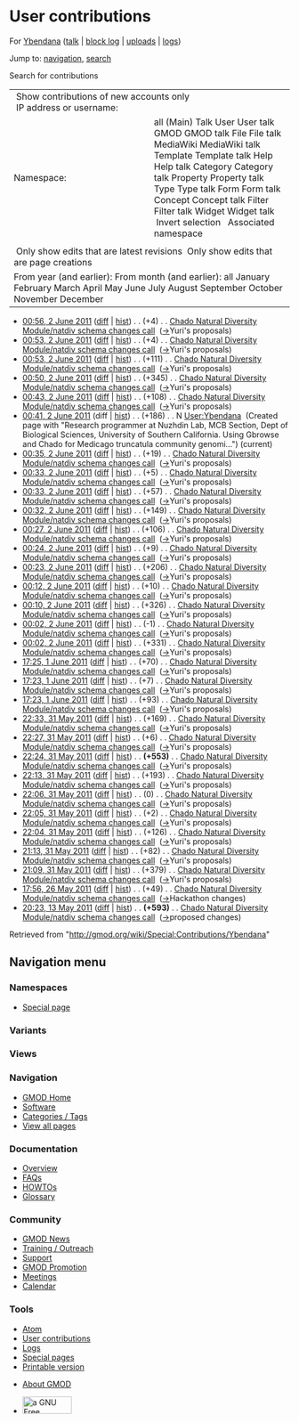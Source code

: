 <div id="mw-page-base" class="noprint">

</div>

<div id="mw-head-base" class="noprint">

</div>

<div id="content" class="mw-body" role="main">

<span id="top"></span>

<div id="mw-js-message" style="display:none;">

</div>



# <span dir="auto">User contributions</span>

<div id="bodyContent">

<div id="contentSub">

For [Ybendana](/wiki/User:Ybendana "User:Ybendana") (<a
href="/mediawiki/index.php?title=User_talk:Ybendana&amp;action=edit&amp;redlink=1"
class="new" title="User talk:Ybendana (page does not exist)">talk</a> \|
[block
log](/mediawiki/index.php?title=Special:Log/block&page=User%3AYbendana "Special:Log/block")
\|
[uploads](/wiki/Special:ListFiles/Ybendana "Special:ListFiles/Ybendana")
\| [logs](/wiki/Special:Log/Ybendana "Special:Log/Ybendana"))

</div>

<div id="jump-to-nav" class="mw-jump">

Jump to: [navigation](#mw-navigation), [search](#p-search)

</div>

<div id="mw-content-text">

Search for contributions

<table class="mw-contributions-table">
<colgroup>
<col style="width: 50%" />
<col style="width: 50%" />
</colgroup>
<tbody>
<tr class="odd">
<td colspan="2"> Show contributions of new accounts only<br />
 IP address or username:</td>
</tr>
<tr class="even">
<td class="mw-label">Namespace:</td>
<td>all (Main) Talk User User talk GMOD GMOD talk File File talk
MediaWiki MediaWiki talk Template Template talk Help Help talk Category
Category talk Property Property talk Type Type talk Form Form talk
Concept Concept talk Filter Filter talk Widget Widget talk  
 Invert selection 
 Associated namespace </td>
</tr>
<tr class="odd">
<td colspan="2"></td>
</tr>
<tr class="even">
<td colspan="2"> Only show edits that are latest revisions
 Only show edits that are page creations</td>
</tr>
<tr class="odd">
<td colspan="2">From year (and earlier): From month (and earlier): all
January February March April May June July August September October
November December</td>
</tr>
</tbody>
</table>

- <a
  href="/mediawiki/index.php?title=Chado_Natural_Diversity_Module/natdiv_schema_changes_call&amp;oldid=17767"
  class="mw-changeslist-date"
  title="Chado Natural Diversity Module/natdiv schema changes call">00:56,
  2 June 2011</a>
  ([diff](/mediawiki/index.php?title=Chado_Natural_Diversity_Module/natdiv_schema_changes_call&diff=prev&oldid=17767 "Chado Natural Diversity Module/natdiv schema changes call")
  \|
  [hist](/mediawiki/index.php?title=Chado_Natural_Diversity_Module/natdiv_schema_changes_call&action=history "Chado Natural Diversity Module/natdiv schema changes call"))
  <span class="mw-changeslist-separator">. .</span>
  <span class="mw-plusminus-pos" dir="ltr"
  title="11,506 bytes after change">(+4)</span>‎
  <span class="mw-changeslist-separator">. .</span> <a
  href="/wiki/Chado_Natural_Diversity_Module/natdiv_schema_changes_call"
  class="mw-contributions-title"
  title="Chado Natural Diversity Module/natdiv schema changes call">Chado
  Natural Diversity Module/natdiv schema changes call</a> ‎
  <span class="comment">([→](/wiki/Chado_Natural_Diversity_Module/natdiv_schema_changes_call#Yuri.27s_proposals "Chado Natural Diversity Module/natdiv schema changes call")‎<span dir="auto"><span class="autocomment">Yuri's
  proposals</span></span>)</span>
- <a
  href="/mediawiki/index.php?title=Chado_Natural_Diversity_Module/natdiv_schema_changes_call&amp;oldid=17766"
  class="mw-changeslist-date"
  title="Chado Natural Diversity Module/natdiv schema changes call">00:53,
  2 June 2011</a>
  ([diff](/mediawiki/index.php?title=Chado_Natural_Diversity_Module/natdiv_schema_changes_call&diff=prev&oldid=17766 "Chado Natural Diversity Module/natdiv schema changes call")
  \|
  [hist](/mediawiki/index.php?title=Chado_Natural_Diversity_Module/natdiv_schema_changes_call&action=history "Chado Natural Diversity Module/natdiv schema changes call"))
  <span class="mw-changeslist-separator">. .</span>
  <span class="mw-plusminus-pos" dir="ltr"
  title="11,502 bytes after change">(+4)</span>‎
  <span class="mw-changeslist-separator">. .</span> <a
  href="/wiki/Chado_Natural_Diversity_Module/natdiv_schema_changes_call"
  class="mw-contributions-title"
  title="Chado Natural Diversity Module/natdiv schema changes call">Chado
  Natural Diversity Module/natdiv schema changes call</a> ‎
  <span class="comment">([→](/wiki/Chado_Natural_Diversity_Module/natdiv_schema_changes_call#Yuri.27s_proposals "Chado Natural Diversity Module/natdiv schema changes call")‎<span dir="auto"><span class="autocomment">Yuri's
  proposals</span></span>)</span>
- <a
  href="/mediawiki/index.php?title=Chado_Natural_Diversity_Module/natdiv_schema_changes_call&amp;oldid=17765"
  class="mw-changeslist-date"
  title="Chado Natural Diversity Module/natdiv schema changes call">00:53,
  2 June 2011</a>
  ([diff](/mediawiki/index.php?title=Chado_Natural_Diversity_Module/natdiv_schema_changes_call&diff=prev&oldid=17765 "Chado Natural Diversity Module/natdiv schema changes call")
  \|
  [hist](/mediawiki/index.php?title=Chado_Natural_Diversity_Module/natdiv_schema_changes_call&action=history "Chado Natural Diversity Module/natdiv schema changes call"))
  <span class="mw-changeslist-separator">. .</span>
  <span class="mw-plusminus-pos" dir="ltr"
  title="11,498 bytes after change">(+111)</span>‎
  <span class="mw-changeslist-separator">. .</span> <a
  href="/wiki/Chado_Natural_Diversity_Module/natdiv_schema_changes_call"
  class="mw-contributions-title"
  title="Chado Natural Diversity Module/natdiv schema changes call">Chado
  Natural Diversity Module/natdiv schema changes call</a> ‎
  <span class="comment">([→](/wiki/Chado_Natural_Diversity_Module/natdiv_schema_changes_call#Yuri.27s_proposals "Chado Natural Diversity Module/natdiv schema changes call")‎<span dir="auto"><span class="autocomment">Yuri's
  proposals</span></span>)</span>
- <a
  href="/mediawiki/index.php?title=Chado_Natural_Diversity_Module/natdiv_schema_changes_call&amp;oldid=17764"
  class="mw-changeslist-date"
  title="Chado Natural Diversity Module/natdiv schema changes call">00:50,
  2 June 2011</a>
  ([diff](/mediawiki/index.php?title=Chado_Natural_Diversity_Module/natdiv_schema_changes_call&diff=prev&oldid=17764 "Chado Natural Diversity Module/natdiv schema changes call")
  \|
  [hist](/mediawiki/index.php?title=Chado_Natural_Diversity_Module/natdiv_schema_changes_call&action=history "Chado Natural Diversity Module/natdiv schema changes call"))
  <span class="mw-changeslist-separator">. .</span>
  <span class="mw-plusminus-pos" dir="ltr"
  title="11,387 bytes after change">(+345)</span>‎
  <span class="mw-changeslist-separator">. .</span> <a
  href="/wiki/Chado_Natural_Diversity_Module/natdiv_schema_changes_call"
  class="mw-contributions-title"
  title="Chado Natural Diversity Module/natdiv schema changes call">Chado
  Natural Diversity Module/natdiv schema changes call</a> ‎
  <span class="comment">([→](/wiki/Chado_Natural_Diversity_Module/natdiv_schema_changes_call#Yuri.27s_proposals "Chado Natural Diversity Module/natdiv schema changes call")‎<span dir="auto"><span class="autocomment">Yuri's
  proposals</span></span>)</span>
- <a
  href="/mediawiki/index.php?title=Chado_Natural_Diversity_Module/natdiv_schema_changes_call&amp;oldid=17763"
  class="mw-changeslist-date"
  title="Chado Natural Diversity Module/natdiv schema changes call">00:43,
  2 June 2011</a>
  ([diff](/mediawiki/index.php?title=Chado_Natural_Diversity_Module/natdiv_schema_changes_call&diff=prev&oldid=17763 "Chado Natural Diversity Module/natdiv schema changes call")
  \|
  [hist](/mediawiki/index.php?title=Chado_Natural_Diversity_Module/natdiv_schema_changes_call&action=history "Chado Natural Diversity Module/natdiv schema changes call"))
  <span class="mw-changeslist-separator">. .</span>
  <span class="mw-plusminus-pos" dir="ltr"
  title="11,042 bytes after change">(+108)</span>‎
  <span class="mw-changeslist-separator">. .</span> <a
  href="/wiki/Chado_Natural_Diversity_Module/natdiv_schema_changes_call"
  class="mw-contributions-title"
  title="Chado Natural Diversity Module/natdiv schema changes call">Chado
  Natural Diversity Module/natdiv schema changes call</a> ‎
  <span class="comment">([→](/wiki/Chado_Natural_Diversity_Module/natdiv_schema_changes_call#Yuri.27s_proposals "Chado Natural Diversity Module/natdiv schema changes call")‎<span dir="auto"><span class="autocomment">Yuri's
  proposals</span></span>)</span>
- <a href="/mediawiki/index.php?title=User:Ybendana&amp;oldid=17762"
  class="mw-changeslist-date" title="User:Ybendana">00:41, 2 June 2011</a>
  (diff \|
  [hist](/mediawiki/index.php?title=User:Ybendana&action=history "User:Ybendana"))
  <span class="mw-changeslist-separator">. .</span>
  <span class="mw-plusminus-pos" dir="ltr"
  title="186 bytes after change">(+186)</span>‎
  <span class="mw-changeslist-separator">. .</span> N
  <a href="/wiki/User:Ybendana" class="mw-contributions-title"
  title="User:Ybendana">User:Ybendana</a> ‎
  <span class="comment">(Created page with "Research programmer at
  Nuzhdin Lab, MCB Section, Dept of Biological Sciences, University of
  Southern California. Using Gbrowse and Chado for Medicago truncatula
  community genomi…")</span> <span class="mw-uctop">(current)</span>
- <a
  href="/mediawiki/index.php?title=Chado_Natural_Diversity_Module/natdiv_schema_changes_call&amp;oldid=17761"
  class="mw-changeslist-date"
  title="Chado Natural Diversity Module/natdiv schema changes call">00:35,
  2 June 2011</a>
  ([diff](/mediawiki/index.php?title=Chado_Natural_Diversity_Module/natdiv_schema_changes_call&diff=prev&oldid=17761 "Chado Natural Diversity Module/natdiv schema changes call")
  \|
  [hist](/mediawiki/index.php?title=Chado_Natural_Diversity_Module/natdiv_schema_changes_call&action=history "Chado Natural Diversity Module/natdiv schema changes call"))
  <span class="mw-changeslist-separator">. .</span>
  <span class="mw-plusminus-pos" dir="ltr"
  title="10,934 bytes after change">(+19)</span>‎
  <span class="mw-changeslist-separator">. .</span> <a
  href="/wiki/Chado_Natural_Diversity_Module/natdiv_schema_changes_call"
  class="mw-contributions-title"
  title="Chado Natural Diversity Module/natdiv schema changes call">Chado
  Natural Diversity Module/natdiv schema changes call</a> ‎
  <span class="comment">([→](/wiki/Chado_Natural_Diversity_Module/natdiv_schema_changes_call#Yuri.27s_proposals "Chado Natural Diversity Module/natdiv schema changes call")‎<span dir="auto"><span class="autocomment">Yuri's
  proposals</span></span>)</span>
- <a
  href="/mediawiki/index.php?title=Chado_Natural_Diversity_Module/natdiv_schema_changes_call&amp;oldid=17760"
  class="mw-changeslist-date"
  title="Chado Natural Diversity Module/natdiv schema changes call">00:33,
  2 June 2011</a>
  ([diff](/mediawiki/index.php?title=Chado_Natural_Diversity_Module/natdiv_schema_changes_call&diff=prev&oldid=17760 "Chado Natural Diversity Module/natdiv schema changes call")
  \|
  [hist](/mediawiki/index.php?title=Chado_Natural_Diversity_Module/natdiv_schema_changes_call&action=history "Chado Natural Diversity Module/natdiv schema changes call"))
  <span class="mw-changeslist-separator">. .</span>
  <span class="mw-plusminus-pos" dir="ltr"
  title="10,915 bytes after change">(+5)</span>‎
  <span class="mw-changeslist-separator">. .</span> <a
  href="/wiki/Chado_Natural_Diversity_Module/natdiv_schema_changes_call"
  class="mw-contributions-title"
  title="Chado Natural Diversity Module/natdiv schema changes call">Chado
  Natural Diversity Module/natdiv schema changes call</a> ‎
  <span class="comment">([→](/wiki/Chado_Natural_Diversity_Module/natdiv_schema_changes_call#Yuri.27s_proposals "Chado Natural Diversity Module/natdiv schema changes call")‎<span dir="auto"><span class="autocomment">Yuri's
  proposals</span></span>)</span>
- <a
  href="/mediawiki/index.php?title=Chado_Natural_Diversity_Module/natdiv_schema_changes_call&amp;oldid=17759"
  class="mw-changeslist-date"
  title="Chado Natural Diversity Module/natdiv schema changes call">00:33,
  2 June 2011</a>
  ([diff](/mediawiki/index.php?title=Chado_Natural_Diversity_Module/natdiv_schema_changes_call&diff=prev&oldid=17759 "Chado Natural Diversity Module/natdiv schema changes call")
  \|
  [hist](/mediawiki/index.php?title=Chado_Natural_Diversity_Module/natdiv_schema_changes_call&action=history "Chado Natural Diversity Module/natdiv schema changes call"))
  <span class="mw-changeslist-separator">. .</span>
  <span class="mw-plusminus-pos" dir="ltr"
  title="10,910 bytes after change">(+57)</span>‎
  <span class="mw-changeslist-separator">. .</span> <a
  href="/wiki/Chado_Natural_Diversity_Module/natdiv_schema_changes_call"
  class="mw-contributions-title"
  title="Chado Natural Diversity Module/natdiv schema changes call">Chado
  Natural Diversity Module/natdiv schema changes call</a> ‎
  <span class="comment">([→](/wiki/Chado_Natural_Diversity_Module/natdiv_schema_changes_call#Yuri.27s_proposals "Chado Natural Diversity Module/natdiv schema changes call")‎<span dir="auto"><span class="autocomment">Yuri's
  proposals</span></span>)</span>
- <a
  href="/mediawiki/index.php?title=Chado_Natural_Diversity_Module/natdiv_schema_changes_call&amp;oldid=17758"
  class="mw-changeslist-date"
  title="Chado Natural Diversity Module/natdiv schema changes call">00:32,
  2 June 2011</a>
  ([diff](/mediawiki/index.php?title=Chado_Natural_Diversity_Module/natdiv_schema_changes_call&diff=prev&oldid=17758 "Chado Natural Diversity Module/natdiv schema changes call")
  \|
  [hist](/mediawiki/index.php?title=Chado_Natural_Diversity_Module/natdiv_schema_changes_call&action=history "Chado Natural Diversity Module/natdiv schema changes call"))
  <span class="mw-changeslist-separator">. .</span>
  <span class="mw-plusminus-pos" dir="ltr"
  title="10,853 bytes after change">(+149)</span>‎
  <span class="mw-changeslist-separator">. .</span> <a
  href="/wiki/Chado_Natural_Diversity_Module/natdiv_schema_changes_call"
  class="mw-contributions-title"
  title="Chado Natural Diversity Module/natdiv schema changes call">Chado
  Natural Diversity Module/natdiv schema changes call</a> ‎
  <span class="comment">([→](/wiki/Chado_Natural_Diversity_Module/natdiv_schema_changes_call#Yuri.27s_proposals "Chado Natural Diversity Module/natdiv schema changes call")‎<span dir="auto"><span class="autocomment">Yuri's
  proposals</span></span>)</span>
- <a
  href="/mediawiki/index.php?title=Chado_Natural_Diversity_Module/natdiv_schema_changes_call&amp;oldid=17757"
  class="mw-changeslist-date"
  title="Chado Natural Diversity Module/natdiv schema changes call">00:27,
  2 June 2011</a>
  ([diff](/mediawiki/index.php?title=Chado_Natural_Diversity_Module/natdiv_schema_changes_call&diff=prev&oldid=17757 "Chado Natural Diversity Module/natdiv schema changes call")
  \|
  [hist](/mediawiki/index.php?title=Chado_Natural_Diversity_Module/natdiv_schema_changes_call&action=history "Chado Natural Diversity Module/natdiv schema changes call"))
  <span class="mw-changeslist-separator">. .</span>
  <span class="mw-plusminus-pos" dir="ltr"
  title="10,704 bytes after change">(+106)</span>‎
  <span class="mw-changeslist-separator">. .</span> <a
  href="/wiki/Chado_Natural_Diversity_Module/natdiv_schema_changes_call"
  class="mw-contributions-title"
  title="Chado Natural Diversity Module/natdiv schema changes call">Chado
  Natural Diversity Module/natdiv schema changes call</a> ‎
  <span class="comment">([→](/wiki/Chado_Natural_Diversity_Module/natdiv_schema_changes_call#Yuri.27s_proposals "Chado Natural Diversity Module/natdiv schema changes call")‎<span dir="auto"><span class="autocomment">Yuri's
  proposals</span></span>)</span>
- <a
  href="/mediawiki/index.php?title=Chado_Natural_Diversity_Module/natdiv_schema_changes_call&amp;oldid=17756"
  class="mw-changeslist-date"
  title="Chado Natural Diversity Module/natdiv schema changes call">00:24,
  2 June 2011</a>
  ([diff](/mediawiki/index.php?title=Chado_Natural_Diversity_Module/natdiv_schema_changes_call&diff=prev&oldid=17756 "Chado Natural Diversity Module/natdiv schema changes call")
  \|
  [hist](/mediawiki/index.php?title=Chado_Natural_Diversity_Module/natdiv_schema_changes_call&action=history "Chado Natural Diversity Module/natdiv schema changes call"))
  <span class="mw-changeslist-separator">. .</span>
  <span class="mw-plusminus-pos" dir="ltr"
  title="10,598 bytes after change">(+9)</span>‎
  <span class="mw-changeslist-separator">. .</span> <a
  href="/wiki/Chado_Natural_Diversity_Module/natdiv_schema_changes_call"
  class="mw-contributions-title"
  title="Chado Natural Diversity Module/natdiv schema changes call">Chado
  Natural Diversity Module/natdiv schema changes call</a> ‎
  <span class="comment">([→](/wiki/Chado_Natural_Diversity_Module/natdiv_schema_changes_call#Yuri.27s_proposals "Chado Natural Diversity Module/natdiv schema changes call")‎<span dir="auto"><span class="autocomment">Yuri's
  proposals</span></span>)</span>
- <a
  href="/mediawiki/index.php?title=Chado_Natural_Diversity_Module/natdiv_schema_changes_call&amp;oldid=17755"
  class="mw-changeslist-date"
  title="Chado Natural Diversity Module/natdiv schema changes call">00:23,
  2 June 2011</a>
  ([diff](/mediawiki/index.php?title=Chado_Natural_Diversity_Module/natdiv_schema_changes_call&diff=prev&oldid=17755 "Chado Natural Diversity Module/natdiv schema changes call")
  \|
  [hist](/mediawiki/index.php?title=Chado_Natural_Diversity_Module/natdiv_schema_changes_call&action=history "Chado Natural Diversity Module/natdiv schema changes call"))
  <span class="mw-changeslist-separator">. .</span>
  <span class="mw-plusminus-pos" dir="ltr"
  title="10,589 bytes after change">(+206)</span>‎
  <span class="mw-changeslist-separator">. .</span> <a
  href="/wiki/Chado_Natural_Diversity_Module/natdiv_schema_changes_call"
  class="mw-contributions-title"
  title="Chado Natural Diversity Module/natdiv schema changes call">Chado
  Natural Diversity Module/natdiv schema changes call</a> ‎
  <span class="comment">([→](/wiki/Chado_Natural_Diversity_Module/natdiv_schema_changes_call#Yuri.27s_proposals "Chado Natural Diversity Module/natdiv schema changes call")‎<span dir="auto"><span class="autocomment">Yuri's
  proposals</span></span>)</span>
- <a
  href="/mediawiki/index.php?title=Chado_Natural_Diversity_Module/natdiv_schema_changes_call&amp;oldid=17754"
  class="mw-changeslist-date"
  title="Chado Natural Diversity Module/natdiv schema changes call">00:12,
  2 June 2011</a>
  ([diff](/mediawiki/index.php?title=Chado_Natural_Diversity_Module/natdiv_schema_changes_call&diff=prev&oldid=17754 "Chado Natural Diversity Module/natdiv schema changes call")
  \|
  [hist](/mediawiki/index.php?title=Chado_Natural_Diversity_Module/natdiv_schema_changes_call&action=history "Chado Natural Diversity Module/natdiv schema changes call"))
  <span class="mw-changeslist-separator">. .</span>
  <span class="mw-plusminus-pos" dir="ltr"
  title="10,383 bytes after change">(+10)</span>‎
  <span class="mw-changeslist-separator">. .</span> <a
  href="/wiki/Chado_Natural_Diversity_Module/natdiv_schema_changes_call"
  class="mw-contributions-title"
  title="Chado Natural Diversity Module/natdiv schema changes call">Chado
  Natural Diversity Module/natdiv schema changes call</a> ‎
  <span class="comment">([→](/wiki/Chado_Natural_Diversity_Module/natdiv_schema_changes_call#Yuri.27s_proposals "Chado Natural Diversity Module/natdiv schema changes call")‎<span dir="auto"><span class="autocomment">Yuri's
  proposals</span></span>)</span>
- <a
  href="/mediawiki/index.php?title=Chado_Natural_Diversity_Module/natdiv_schema_changes_call&amp;oldid=17753"
  class="mw-changeslist-date"
  title="Chado Natural Diversity Module/natdiv schema changes call">00:10,
  2 June 2011</a>
  ([diff](/mediawiki/index.php?title=Chado_Natural_Diversity_Module/natdiv_schema_changes_call&diff=prev&oldid=17753 "Chado Natural Diversity Module/natdiv schema changes call")
  \|
  [hist](/mediawiki/index.php?title=Chado_Natural_Diversity_Module/natdiv_schema_changes_call&action=history "Chado Natural Diversity Module/natdiv schema changes call"))
  <span class="mw-changeslist-separator">. .</span>
  <span class="mw-plusminus-pos" dir="ltr"
  title="10,373 bytes after change">(+326)</span>‎
  <span class="mw-changeslist-separator">. .</span> <a
  href="/wiki/Chado_Natural_Diversity_Module/natdiv_schema_changes_call"
  class="mw-contributions-title"
  title="Chado Natural Diversity Module/natdiv schema changes call">Chado
  Natural Diversity Module/natdiv schema changes call</a> ‎
  <span class="comment">([→](/wiki/Chado_Natural_Diversity_Module/natdiv_schema_changes_call#Yuri.27s_proposals "Chado Natural Diversity Module/natdiv schema changes call")‎<span dir="auto"><span class="autocomment">Yuri's
  proposals</span></span>)</span>
- <a
  href="/mediawiki/index.php?title=Chado_Natural_Diversity_Module/natdiv_schema_changes_call&amp;oldid=17752"
  class="mw-changeslist-date"
  title="Chado Natural Diversity Module/natdiv schema changes call">00:02,
  2 June 2011</a>
  ([diff](/mediawiki/index.php?title=Chado_Natural_Diversity_Module/natdiv_schema_changes_call&diff=prev&oldid=17752 "Chado Natural Diversity Module/natdiv schema changes call")
  \|
  [hist](/mediawiki/index.php?title=Chado_Natural_Diversity_Module/natdiv_schema_changes_call&action=history "Chado Natural Diversity Module/natdiv schema changes call"))
  <span class="mw-changeslist-separator">. .</span>
  <span class="mw-plusminus-neg" dir="ltr"
  title="10,047 bytes after change">(-1)</span>‎
  <span class="mw-changeslist-separator">. .</span> <a
  href="/wiki/Chado_Natural_Diversity_Module/natdiv_schema_changes_call"
  class="mw-contributions-title"
  title="Chado Natural Diversity Module/natdiv schema changes call">Chado
  Natural Diversity Module/natdiv schema changes call</a> ‎
  <span class="comment">([→](/wiki/Chado_Natural_Diversity_Module/natdiv_schema_changes_call#Yuri.27s_proposals "Chado Natural Diversity Module/natdiv schema changes call")‎<span dir="auto"><span class="autocomment">Yuri's
  proposals</span></span>)</span>
- <a
  href="/mediawiki/index.php?title=Chado_Natural_Diversity_Module/natdiv_schema_changes_call&amp;oldid=17751"
  class="mw-changeslist-date"
  title="Chado Natural Diversity Module/natdiv schema changes call">00:02,
  2 June 2011</a>
  ([diff](/mediawiki/index.php?title=Chado_Natural_Diversity_Module/natdiv_schema_changes_call&diff=prev&oldid=17751 "Chado Natural Diversity Module/natdiv schema changes call")
  \|
  [hist](/mediawiki/index.php?title=Chado_Natural_Diversity_Module/natdiv_schema_changes_call&action=history "Chado Natural Diversity Module/natdiv schema changes call"))
  <span class="mw-changeslist-separator">. .</span>
  <span class="mw-plusminus-pos" dir="ltr"
  title="10,048 bytes after change">(+331)</span>‎
  <span class="mw-changeslist-separator">. .</span> <a
  href="/wiki/Chado_Natural_Diversity_Module/natdiv_schema_changes_call"
  class="mw-contributions-title"
  title="Chado Natural Diversity Module/natdiv schema changes call">Chado
  Natural Diversity Module/natdiv schema changes call</a> ‎
  <span class="comment">([→](/wiki/Chado_Natural_Diversity_Module/natdiv_schema_changes_call#Yuri.27s_proposals "Chado Natural Diversity Module/natdiv schema changes call")‎<span dir="auto"><span class="autocomment">Yuri's
  proposals</span></span>)</span>
- <a
  href="/mediawiki/index.php?title=Chado_Natural_Diversity_Module/natdiv_schema_changes_call&amp;oldid=17744"
  class="mw-changeslist-date"
  title="Chado Natural Diversity Module/natdiv schema changes call">17:25,
  1 June 2011</a>
  ([diff](/mediawiki/index.php?title=Chado_Natural_Diversity_Module/natdiv_schema_changes_call&diff=prev&oldid=17744 "Chado Natural Diversity Module/natdiv schema changes call")
  \|
  [hist](/mediawiki/index.php?title=Chado_Natural_Diversity_Module/natdiv_schema_changes_call&action=history "Chado Natural Diversity Module/natdiv schema changes call"))
  <span class="mw-changeslist-separator">. .</span>
  <span class="mw-plusminus-pos" dir="ltr"
  title="9,618 bytes after change">(+70)</span>‎
  <span class="mw-changeslist-separator">. .</span> <a
  href="/wiki/Chado_Natural_Diversity_Module/natdiv_schema_changes_call"
  class="mw-contributions-title"
  title="Chado Natural Diversity Module/natdiv schema changes call">Chado
  Natural Diversity Module/natdiv schema changes call</a> ‎
  <span class="comment">([→](/wiki/Chado_Natural_Diversity_Module/natdiv_schema_changes_call#Yuri.27s_proposals "Chado Natural Diversity Module/natdiv schema changes call")‎<span dir="auto"><span class="autocomment">Yuri's
  proposals</span></span>)</span>
- <a
  href="/mediawiki/index.php?title=Chado_Natural_Diversity_Module/natdiv_schema_changes_call&amp;oldid=17743"
  class="mw-changeslist-date"
  title="Chado Natural Diversity Module/natdiv schema changes call">17:23,
  1 June 2011</a>
  ([diff](/mediawiki/index.php?title=Chado_Natural_Diversity_Module/natdiv_schema_changes_call&diff=prev&oldid=17743 "Chado Natural Diversity Module/natdiv schema changes call")
  \|
  [hist](/mediawiki/index.php?title=Chado_Natural_Diversity_Module/natdiv_schema_changes_call&action=history "Chado Natural Diversity Module/natdiv schema changes call"))
  <span class="mw-changeslist-separator">. .</span>
  <span class="mw-plusminus-pos" dir="ltr"
  title="9,548 bytes after change">(+7)</span>‎
  <span class="mw-changeslist-separator">. .</span> <a
  href="/wiki/Chado_Natural_Diversity_Module/natdiv_schema_changes_call"
  class="mw-contributions-title"
  title="Chado Natural Diversity Module/natdiv schema changes call">Chado
  Natural Diversity Module/natdiv schema changes call</a> ‎
  <span class="comment">([→](/wiki/Chado_Natural_Diversity_Module/natdiv_schema_changes_call#Yuri.27s_proposals "Chado Natural Diversity Module/natdiv schema changes call")‎<span dir="auto"><span class="autocomment">Yuri's
  proposals</span></span>)</span>
- <a
  href="/mediawiki/index.php?title=Chado_Natural_Diversity_Module/natdiv_schema_changes_call&amp;oldid=17742"
  class="mw-changeslist-date"
  title="Chado Natural Diversity Module/natdiv schema changes call">17:23,
  1 June 2011</a>
  ([diff](/mediawiki/index.php?title=Chado_Natural_Diversity_Module/natdiv_schema_changes_call&diff=prev&oldid=17742 "Chado Natural Diversity Module/natdiv schema changes call")
  \|
  [hist](/mediawiki/index.php?title=Chado_Natural_Diversity_Module/natdiv_schema_changes_call&action=history "Chado Natural Diversity Module/natdiv schema changes call"))
  <span class="mw-changeslist-separator">. .</span>
  <span class="mw-plusminus-pos" dir="ltr"
  title="9,541 bytes after change">(+93)</span>‎
  <span class="mw-changeslist-separator">. .</span> <a
  href="/wiki/Chado_Natural_Diversity_Module/natdiv_schema_changes_call"
  class="mw-contributions-title"
  title="Chado Natural Diversity Module/natdiv schema changes call">Chado
  Natural Diversity Module/natdiv schema changes call</a> ‎
  <span class="comment">([→](/wiki/Chado_Natural_Diversity_Module/natdiv_schema_changes_call#Yuri.27s_proposals "Chado Natural Diversity Module/natdiv schema changes call")‎<span dir="auto"><span class="autocomment">Yuri's
  proposals</span></span>)</span>
- <a
  href="/mediawiki/index.php?title=Chado_Natural_Diversity_Module/natdiv_schema_changes_call&amp;oldid=17732"
  class="mw-changeslist-date"
  title="Chado Natural Diversity Module/natdiv schema changes call">22:33,
  31 May 2011</a>
  ([diff](/mediawiki/index.php?title=Chado_Natural_Diversity_Module/natdiv_schema_changes_call&diff=prev&oldid=17732 "Chado Natural Diversity Module/natdiv schema changes call")
  \|
  [hist](/mediawiki/index.php?title=Chado_Natural_Diversity_Module/natdiv_schema_changes_call&action=history "Chado Natural Diversity Module/natdiv schema changes call"))
  <span class="mw-changeslist-separator">. .</span>
  <span class="mw-plusminus-pos" dir="ltr"
  title="4,710 bytes after change">(+169)</span>‎
  <span class="mw-changeslist-separator">. .</span> <a
  href="/wiki/Chado_Natural_Diversity_Module/natdiv_schema_changes_call"
  class="mw-contributions-title"
  title="Chado Natural Diversity Module/natdiv schema changes call">Chado
  Natural Diversity Module/natdiv schema changes call</a> ‎
  <span class="comment">([→](/wiki/Chado_Natural_Diversity_Module/natdiv_schema_changes_call#Yuri.27s_proposals "Chado Natural Diversity Module/natdiv schema changes call")‎<span dir="auto"><span class="autocomment">Yuri's
  proposals</span></span>)</span>
- <a
  href="/mediawiki/index.php?title=Chado_Natural_Diversity_Module/natdiv_schema_changes_call&amp;oldid=17731"
  class="mw-changeslist-date"
  title="Chado Natural Diversity Module/natdiv schema changes call">22:27,
  31 May 2011</a>
  ([diff](/mediawiki/index.php?title=Chado_Natural_Diversity_Module/natdiv_schema_changes_call&diff=prev&oldid=17731 "Chado Natural Diversity Module/natdiv schema changes call")
  \|
  [hist](/mediawiki/index.php?title=Chado_Natural_Diversity_Module/natdiv_schema_changes_call&action=history "Chado Natural Diversity Module/natdiv schema changes call"))
  <span class="mw-changeslist-separator">. .</span>
  <span class="mw-plusminus-pos" dir="ltr"
  title="4,541 bytes after change">(+6)</span>‎
  <span class="mw-changeslist-separator">. .</span> <a
  href="/wiki/Chado_Natural_Diversity_Module/natdiv_schema_changes_call"
  class="mw-contributions-title"
  title="Chado Natural Diversity Module/natdiv schema changes call">Chado
  Natural Diversity Module/natdiv schema changes call</a> ‎
  <span class="comment">([→](/wiki/Chado_Natural_Diversity_Module/natdiv_schema_changes_call#Yuri.27s_proposals "Chado Natural Diversity Module/natdiv schema changes call")‎<span dir="auto"><span class="autocomment">Yuri's
  proposals</span></span>)</span>
- <a
  href="/mediawiki/index.php?title=Chado_Natural_Diversity_Module/natdiv_schema_changes_call&amp;oldid=17730"
  class="mw-changeslist-date"
  title="Chado Natural Diversity Module/natdiv schema changes call">22:24,
  31 May 2011</a>
  ([diff](/mediawiki/index.php?title=Chado_Natural_Diversity_Module/natdiv_schema_changes_call&diff=prev&oldid=17730 "Chado Natural Diversity Module/natdiv schema changes call")
  \|
  [hist](/mediawiki/index.php?title=Chado_Natural_Diversity_Module/natdiv_schema_changes_call&action=history "Chado Natural Diversity Module/natdiv schema changes call"))
  <span class="mw-changeslist-separator">. .</span> **(+553)**‎
  <span class="mw-changeslist-separator">. .</span> <a
  href="/wiki/Chado_Natural_Diversity_Module/natdiv_schema_changes_call"
  class="mw-contributions-title"
  title="Chado Natural Diversity Module/natdiv schema changes call">Chado
  Natural Diversity Module/natdiv schema changes call</a> ‎
  <span class="comment">([→](/wiki/Chado_Natural_Diversity_Module/natdiv_schema_changes_call#Yuri.27s_proposals "Chado Natural Diversity Module/natdiv schema changes call")‎<span dir="auto"><span class="autocomment">Yuri's
  proposals</span></span>)</span>
- <a
  href="/mediawiki/index.php?title=Chado_Natural_Diversity_Module/natdiv_schema_changes_call&amp;oldid=17729"
  class="mw-changeslist-date"
  title="Chado Natural Diversity Module/natdiv schema changes call">22:13,
  31 May 2011</a>
  ([diff](/mediawiki/index.php?title=Chado_Natural_Diversity_Module/natdiv_schema_changes_call&diff=prev&oldid=17729 "Chado Natural Diversity Module/natdiv schema changes call")
  \|
  [hist](/mediawiki/index.php?title=Chado_Natural_Diversity_Module/natdiv_schema_changes_call&action=history "Chado Natural Diversity Module/natdiv schema changes call"))
  <span class="mw-changeslist-separator">. .</span>
  <span class="mw-plusminus-pos" dir="ltr"
  title="3,982 bytes after change">(+193)</span>‎
  <span class="mw-changeslist-separator">. .</span> <a
  href="/wiki/Chado_Natural_Diversity_Module/natdiv_schema_changes_call"
  class="mw-contributions-title"
  title="Chado Natural Diversity Module/natdiv schema changes call">Chado
  Natural Diversity Module/natdiv schema changes call</a> ‎
  <span class="comment">([→](/wiki/Chado_Natural_Diversity_Module/natdiv_schema_changes_call#Yuri.27s_proposals "Chado Natural Diversity Module/natdiv schema changes call")‎<span dir="auto"><span class="autocomment">Yuri's
  proposals</span></span>)</span>
- <a
  href="/mediawiki/index.php?title=Chado_Natural_Diversity_Module/natdiv_schema_changes_call&amp;oldid=17728"
  class="mw-changeslist-date"
  title="Chado Natural Diversity Module/natdiv schema changes call">22:06,
  31 May 2011</a>
  ([diff](/mediawiki/index.php?title=Chado_Natural_Diversity_Module/natdiv_schema_changes_call&diff=prev&oldid=17728 "Chado Natural Diversity Module/natdiv schema changes call")
  \|
  [hist](/mediawiki/index.php?title=Chado_Natural_Diversity_Module/natdiv_schema_changes_call&action=history "Chado Natural Diversity Module/natdiv schema changes call"))
  <span class="mw-changeslist-separator">. .</span>
  <span class="mw-plusminus-null" dir="ltr"
  title="3,789 bytes after change">(0)</span>‎
  <span class="mw-changeslist-separator">. .</span> <a
  href="/wiki/Chado_Natural_Diversity_Module/natdiv_schema_changes_call"
  class="mw-contributions-title"
  title="Chado Natural Diversity Module/natdiv schema changes call">Chado
  Natural Diversity Module/natdiv schema changes call</a> ‎
  <span class="comment">([→](/wiki/Chado_Natural_Diversity_Module/natdiv_schema_changes_call#Yuri.27s_proposals "Chado Natural Diversity Module/natdiv schema changes call")‎<span dir="auto"><span class="autocomment">Yuri's
  proposals</span></span>)</span>
- <a
  href="/mediawiki/index.php?title=Chado_Natural_Diversity_Module/natdiv_schema_changes_call&amp;oldid=17727"
  class="mw-changeslist-date"
  title="Chado Natural Diversity Module/natdiv schema changes call">22:05,
  31 May 2011</a>
  ([diff](/mediawiki/index.php?title=Chado_Natural_Diversity_Module/natdiv_schema_changes_call&diff=prev&oldid=17727 "Chado Natural Diversity Module/natdiv schema changes call")
  \|
  [hist](/mediawiki/index.php?title=Chado_Natural_Diversity_Module/natdiv_schema_changes_call&action=history "Chado Natural Diversity Module/natdiv schema changes call"))
  <span class="mw-changeslist-separator">. .</span>
  <span class="mw-plusminus-pos" dir="ltr"
  title="3,789 bytes after change">(+2)</span>‎
  <span class="mw-changeslist-separator">. .</span> <a
  href="/wiki/Chado_Natural_Diversity_Module/natdiv_schema_changes_call"
  class="mw-contributions-title"
  title="Chado Natural Diversity Module/natdiv schema changes call">Chado
  Natural Diversity Module/natdiv schema changes call</a> ‎
  <span class="comment">([→](/wiki/Chado_Natural_Diversity_Module/natdiv_schema_changes_call#Yuri.27s_proposals "Chado Natural Diversity Module/natdiv schema changes call")‎<span dir="auto"><span class="autocomment">Yuri's
  proposals</span></span>)</span>
- <a
  href="/mediawiki/index.php?title=Chado_Natural_Diversity_Module/natdiv_schema_changes_call&amp;oldid=17726"
  class="mw-changeslist-date"
  title="Chado Natural Diversity Module/natdiv schema changes call">22:04,
  31 May 2011</a>
  ([diff](/mediawiki/index.php?title=Chado_Natural_Diversity_Module/natdiv_schema_changes_call&diff=prev&oldid=17726 "Chado Natural Diversity Module/natdiv schema changes call")
  \|
  [hist](/mediawiki/index.php?title=Chado_Natural_Diversity_Module/natdiv_schema_changes_call&action=history "Chado Natural Diversity Module/natdiv schema changes call"))
  <span class="mw-changeslist-separator">. .</span>
  <span class="mw-plusminus-pos" dir="ltr"
  title="3,787 bytes after change">(+126)</span>‎
  <span class="mw-changeslist-separator">. .</span> <a
  href="/wiki/Chado_Natural_Diversity_Module/natdiv_schema_changes_call"
  class="mw-contributions-title"
  title="Chado Natural Diversity Module/natdiv schema changes call">Chado
  Natural Diversity Module/natdiv schema changes call</a> ‎
  <span class="comment">([→](/wiki/Chado_Natural_Diversity_Module/natdiv_schema_changes_call#Yuri.27s_proposals "Chado Natural Diversity Module/natdiv schema changes call")‎<span dir="auto"><span class="autocomment">Yuri's
  proposals</span></span>)</span>
- <a
  href="/mediawiki/index.php?title=Chado_Natural_Diversity_Module/natdiv_schema_changes_call&amp;oldid=17725"
  class="mw-changeslist-date"
  title="Chado Natural Diversity Module/natdiv schema changes call">21:13,
  31 May 2011</a>
  ([diff](/mediawiki/index.php?title=Chado_Natural_Diversity_Module/natdiv_schema_changes_call&diff=prev&oldid=17725 "Chado Natural Diversity Module/natdiv schema changes call")
  \|
  [hist](/mediawiki/index.php?title=Chado_Natural_Diversity_Module/natdiv_schema_changes_call&action=history "Chado Natural Diversity Module/natdiv schema changes call"))
  <span class="mw-changeslist-separator">. .</span>
  <span class="mw-plusminus-pos" dir="ltr"
  title="3,661 bytes after change">(+82)</span>‎
  <span class="mw-changeslist-separator">. .</span> <a
  href="/wiki/Chado_Natural_Diversity_Module/natdiv_schema_changes_call"
  class="mw-contributions-title"
  title="Chado Natural Diversity Module/natdiv schema changes call">Chado
  Natural Diversity Module/natdiv schema changes call</a> ‎
  <span class="comment">([→](/wiki/Chado_Natural_Diversity_Module/natdiv_schema_changes_call#Yuri.27s_proposals "Chado Natural Diversity Module/natdiv schema changes call")‎<span dir="auto"><span class="autocomment">Yuri's
  proposals</span></span>)</span>
- <a
  href="/mediawiki/index.php?title=Chado_Natural_Diversity_Module/natdiv_schema_changes_call&amp;oldid=17724"
  class="mw-changeslist-date"
  title="Chado Natural Diversity Module/natdiv schema changes call">21:09,
  31 May 2011</a>
  ([diff](/mediawiki/index.php?title=Chado_Natural_Diversity_Module/natdiv_schema_changes_call&diff=prev&oldid=17724 "Chado Natural Diversity Module/natdiv schema changes call")
  \|
  [hist](/mediawiki/index.php?title=Chado_Natural_Diversity_Module/natdiv_schema_changes_call&action=history "Chado Natural Diversity Module/natdiv schema changes call"))
  <span class="mw-changeslist-separator">. .</span>
  <span class="mw-plusminus-pos" dir="ltr"
  title="3,579 bytes after change">(+379)</span>‎
  <span class="mw-changeslist-separator">. .</span> <a
  href="/wiki/Chado_Natural_Diversity_Module/natdiv_schema_changes_call"
  class="mw-contributions-title"
  title="Chado Natural Diversity Module/natdiv schema changes call">Chado
  Natural Diversity Module/natdiv schema changes call</a> ‎
  <span class="comment">([→](/wiki/Chado_Natural_Diversity_Module/natdiv_schema_changes_call#Yuri.27s_proposals "Chado Natural Diversity Module/natdiv schema changes call")‎<span dir="auto"><span class="autocomment">Yuri's
  proposals</span></span>)</span>
- <a
  href="/mediawiki/index.php?title=Chado_Natural_Diversity_Module/natdiv_schema_changes_call&amp;oldid=17711"
  class="mw-changeslist-date"
  title="Chado Natural Diversity Module/natdiv schema changes call">17:56,
  26 May 2011</a>
  ([diff](/mediawiki/index.php?title=Chado_Natural_Diversity_Module/natdiv_schema_changes_call&diff=prev&oldid=17711 "Chado Natural Diversity Module/natdiv schema changes call")
  \|
  [hist](/mediawiki/index.php?title=Chado_Natural_Diversity_Module/natdiv_schema_changes_call&action=history "Chado Natural Diversity Module/natdiv schema changes call"))
  <span class="mw-changeslist-separator">. .</span>
  <span class="mw-plusminus-pos" dir="ltr"
  title="2,937 bytes after change">(+49)</span>‎
  <span class="mw-changeslist-separator">. .</span> <a
  href="/wiki/Chado_Natural_Diversity_Module/natdiv_schema_changes_call"
  class="mw-contributions-title"
  title="Chado Natural Diversity Module/natdiv schema changes call">Chado
  Natural Diversity Module/natdiv schema changes call</a> ‎
  <span class="comment">([→](/wiki/Chado_Natural_Diversity_Module/natdiv_schema_changes_call#Hackathon_changes "Chado Natural Diversity Module/natdiv schema changes call")‎<span dir="auto"><span class="autocomment">Hackathon
  changes</span></span>)</span>
- <a
  href="/mediawiki/index.php?title=Chado_Natural_Diversity_Module/natdiv_schema_changes_call&amp;oldid=17683"
  class="mw-changeslist-date"
  title="Chado Natural Diversity Module/natdiv schema changes call">20:23,
  13 May 2011</a>
  ([diff](/mediawiki/index.php?title=Chado_Natural_Diversity_Module/natdiv_schema_changes_call&diff=prev&oldid=17683 "Chado Natural Diversity Module/natdiv schema changes call")
  \|
  [hist](/mediawiki/index.php?title=Chado_Natural_Diversity_Module/natdiv_schema_changes_call&action=history "Chado Natural Diversity Module/natdiv schema changes call"))
  <span class="mw-changeslist-separator">. .</span> **(+593)**‎
  <span class="mw-changeslist-separator">. .</span> <a
  href="/wiki/Chado_Natural_Diversity_Module/natdiv_schema_changes_call"
  class="mw-contributions-title"
  title="Chado Natural Diversity Module/natdiv schema changes call">Chado
  Natural Diversity Module/natdiv schema changes call</a> ‎
  <span class="comment">([→](/wiki/Chado_Natural_Diversity_Module/natdiv_schema_changes_call#proposed_changes "Chado Natural Diversity Module/natdiv schema changes call")‎<span dir="auto"><span class="autocomment">proposed
  changes</span></span>)</span>

</div>

<div class="printfooter">

Retrieved from "<http://gmod.org/wiki/Special:Contributions/Ybendana>"

</div>

<div id="catlinks" class="catlinks catlinks-allhidden">

</div>

<div class="visualClear">

</div>

</div>

</div>

<div id="mw-navigation">

## Navigation menu

<div id="mw-head">



<div id="left-navigation">

<div id="p-namespaces" class="vectorTabs" role="navigation"
aria-labelledby="p-namespaces-label">

### Namespaces

- <span id="ca-nstab-special">[Special
  page](/wiki/Special:Contributions/Ybendana "This is a special page, you cannot edit the page itself")</span>

</div>

<div id="p-variants" class="vectorMenu emptyPortlet" role="navigation"
aria-labelledby="p-variants-label">

### 

### Variants[](#)

<div class="menu">

</div>

</div>

</div>

<div id="right-navigation">

<div id="p-views" class="vectorTabs emptyPortlet" role="navigation"
aria-labelledby="p-views-label">

### Views

</div>



</div>



</div>

</div>

</div>

<div id="mw-panel">

<div id="p-logo" role="banner">

<a href="/wiki/Main_Page"
style="background-image: url(http://gmod.org/images/GMOD-cogs.png);"
title="Visit the main page"></a>

</div>

<div id="p-Navigation" class="portal" role="navigation"
aria-labelledby="p-Navigation-label">

### Navigation

<div class="body">

- <span id="n-GMOD-Home">[GMOD Home](/wiki/Main_Page)</span>
- <span id="n-Software">[Software](/wiki/GMOD_Components)</span>
- <span id="n-Categories-.2F-Tags">[Categories /
  Tags](/wiki/Categories)</span>
- <span id="n-View-all-pages">[View all
  pages](/wiki/Special:AllPages)</span>

</div>

</div>

<div id="p-Documentation" class="portal" role="navigation"
aria-labelledby="p-Documentation-label">

### Documentation

<div class="body">

- <span id="n-Overview">[Overview](/wiki/Overview)</span>
- <span id="n-FAQs">[FAQs](/wiki/Category:FAQ)</span>
- <span id="n-HOWTOs">[HOWTOs](/wiki/Category:HOWTO)</span>
- <span id="n-Glossary">[Glossary](/wiki/Glossary)</span>

</div>

</div>

<div id="p-Community" class="portal" role="navigation"
aria-labelledby="p-Community-label">

### Community

<div class="body">

- <span id="n-GMOD-News">[GMOD News](/wiki/GMOD_News)</span>
- <span id="n-Training-.2F-Outreach">[Training /
  Outreach](/wiki/Training_and_Outreach)</span>
- <span id="n-Support">[Support](/wiki/Support)</span>
- <span id="n-GMOD-Promotion">[GMOD
  Promotion](/wiki/GMOD_Promotion)</span>
- <span id="n-Meetings">[Meetings](/wiki/Meetings)</span>
- <span id="n-Calendar">[Calendar](/wiki/Calendar)</span>

</div>

</div>

<div id="p-tb" class="portal" role="navigation"
aria-labelledby="p-tb-label">

### Tools

<div class="body">

- <span id="feedlinks"><a
  href="http://gmod.org/mediawiki/index.php?title=Special:Contributions/Ybendana&amp;feed=atom"
  id="feed-atom" class="feedlink" rel="alternate"
  type="application/atom+xml" title="Atom feed for this page">Atom</a></span>
- <span id="t-contributions">[User
  contributions](/wiki/Special:Contributions/Ybendana "A list of contributions of this user")</span>
- <span id="t-log">[Logs](/wiki/Special:Log/Ybendana)</span>
- <span id="t-specialpages"><a href="/wiki/Special:SpecialPages" accesskey="q"
  title="A list of all special pages [q]">Special pages</a></span>
- <span id="t-print"><a
  href="/mediawiki/index.php?title=Special:Contributions/Ybendana&amp;printable=yes"
  rel="alternate" accesskey="p"
  title="Printable version of this page [p]">Printable version</a></span>

</div>

</div>

</div>

</div>

<div id="footer" role="contentinfo">

- <span id="footer-places-about">[About
  GMOD](/wiki/GMOD:About "GMOD:About")</span>

<!-- -->

- <span id="footer-copyrightico">[<img src="http://www.gnu.org/graphics/gfdl-logo-small.png" width="88"
  height="31" alt="a GNU Free Documentation License" />](http://www.gnu.org/licenses/fdl-1.3.html)</span>




</div>

